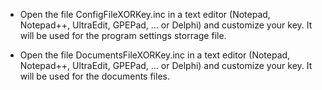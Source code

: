 * Open the file ConfigFileXORKey.inc in a text editor (Notepad, Notepad++, UltraEdit, GPEPad, ... or Delphi) and customize your key. It will be used for the program settings storrage file.

* Open the file DocumentsFileXORKey.inc in a text editor (Notepad, Notepad++, UltraEdit, GPEPad, ... or Delphi) and customize your key. It will be used for the documents files.
